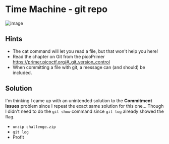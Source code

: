 # Time Machine - git repo
![image](https://github.com/JosephB10/CTF-Writeups/assets/105746932/42aae257-d57d-47d8-a48f-2dd32855cb3c)

## Hints
- The cat command will let you read a file, but that won't help you here!
- Read the chapter on Git from the picoPrimer https://primer.picoctf.org/#_git_version_control
- When committing a file with git, a message can (and should) be included.
## Solution
I'm thinking I came up with an unintended solution to the **Commitment Issues** problem since I repeat the exact same solution for this one... 
Though I didn't need to do the `git show` command since `git log` already showed the flag.
- `unzip challenge.zip`
- `git log`
- Profit
